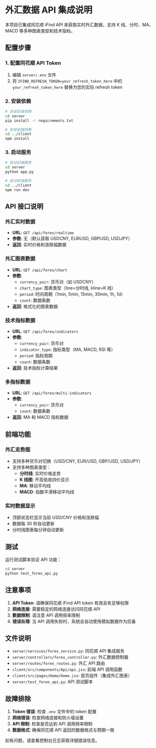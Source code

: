# 外汇数据 API 集成说明

本项目已集成同花顺 iFind API 来获取实时外汇数据，支持 K 线、分时、MA、MACD 等多种图表类型和技术指标。

## 配置步骤

### 1. 配置同花顺 API Token

1. 编辑 `server/.env` 文件
2. 将 `IFIND_REFRESH_TOKEN=your_refresh_token_here` 中的 `your_refresh_token_here` 替换为您的实际 refresh token

### 2. 安装依赖

```bash
# 安装后端依赖
cd server
pip install -r requirements.txt

# 安装前端依赖
cd ../client
npm install
```

### 3. 启动服务

```bash
# 启动后端服务
cd server
python app.py

# 启动前端服务
cd ../client
npm run dev
```

## API 接口说明

### 外汇实时数据

- **URL**: `GET /api/forex/realtime`
- **参数**: 无（默认获取 USDCNY, EURUSD, GBPUSD, USDJPY）
- **返回**: 实时价格和涨跌幅数据

### 外汇图表数据

- **URL**: `GET /api/forex/chart`
- **参数**:
  - `currency_pair`: 货币对（如 USDCNY）
  - `chart_type`: 图表类型（line=分时线, kline=K 线）
  - `period`: 时间周期（1min, 5min, 15min, 30min, 1h, 1d）
  - `count`: 数据条数
- **返回**: 格式化的图表数据

### 技术指标数据

- **URL**: `GET /api/forex/indicators`
- **参数**:
  - `currency_pair`: 货币对
  - `indicator_type`: 指标类型（MA, MACD, RSI 等）
  - `period`: 指标周期
  - `count`: 数据条数
- **返回**: 技术指标计算结果

### 多指标数据

- **URL**: `GET /api/forex/multi-indicators`
- **参数**:
  - `currency_pair`: 货币对
  - `count`: 数据条数
- **返回**: MA 和 MACD 指标数据

## 前端功能

### 外汇走势图

- 支持多种货币对切换（USD/CNY, EUR/USD, GBP/USD, USD/JPY）
- 支持多种图表类型：
  - **分时线**: 实时价格走势
  - **K 线图**: 开高低收四价显示
  - **MA**: 移动平均线
  - **MACD**: 指数平滑移动平均线

### 实时数据显示

- 顶部状态栏显示当前 USD/CNY 价格和涨跌幅
- 数据每 30 秒自动更新
- 分时线图表每分钟自动更新

## 测试

运行测试脚本验证 API 功能：

```bash
cd server
python test_forex_api.py
```

## 注意事项

1. **API Token**: 请确保同花顺 iFind API token 有效且有足够权限
2. **网络连接**: 需要稳定的网络连接访问同花顺 API
3. **数据限制**: 请注意 API 调用频率限制
4. **错误处理**: 当 API 调用失败时，系统会自动使用模拟数据作为后备

## 文件说明

- `server/services/forex_service.py`: 同花顺 API 集成服务
- `server/controllers/forex_controller.py`: 外汇数据控制器
- `server/routes/forex_routes.py`: 外汇 API 路由
- `client/src/components/Api/api.jsx`: 前端 API 调用函数
- `client/src/pages/Home/Home.jsx`: 首页组件（集成外汇图表）
- `server/test_forex_api.py`: API 测试脚本

## 故障排除

1. **Token 错误**: 检查 `.env` 文件中的 token 配置
2. **网络错误**: 检查网络连接和防火墙设置
3. **API 限制**: 检查是否达到 API 调用频率限制
4. **数据格式**: 确保同花顺 API 返回的数据格式与预期一致

如有问题，请查看控制台日志获取详细错误信息。
